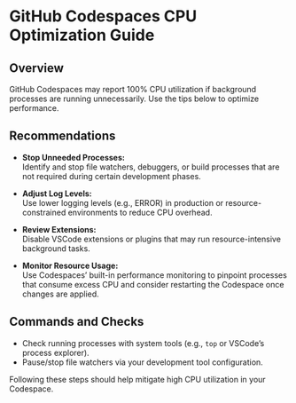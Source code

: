 # GitHub Codespaces CPU Optimization Guide

## Overview
GitHub Codespaces may report 100% CPU utilization if background processes are running unnecessarily. Use the tips below to optimize performance.

## Recommendations
- **Stop Unneeded Processes:**  
  Identify and stop file watchers, debuggers, or build processes that are not required during certain development phases.

- **Adjust Log Levels:**  
  Use lower logging levels (e.g., ERROR) in production or resource-constrained environments to reduce CPU overhead.

- **Review Extensions:**  
  Disable VSCode extensions or plugins that may run resource-intensive background tasks.

- **Monitor Resource Usage:**  
  Use Codespaces’ built-in performance monitoring to pinpoint processes that consume excess CPU and consider restarting the Codespace once changes are applied.

## Commands and Checks
- Check running processes with system tools (e.g., `top` or VSCode’s process explorer).
- Pause/stop file watchers via your development tool configuration.

Following these steps should help mitigate high CPU utilization in your Codespace.
